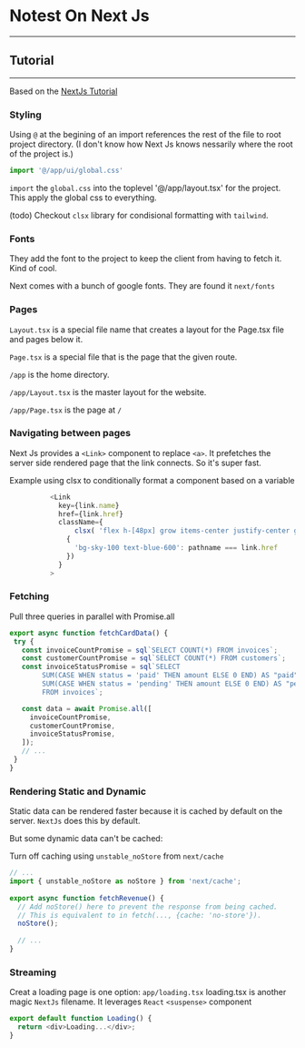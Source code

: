 # Notest On Next Js
---
## Tutorial
---
Based on the [NextJs Tutorial](https://nextjs.org/learn/dashboard-app)

### Styling

Using `@` at the begining of an import references the rest of the file to root project directory. (I don't know how Next Js knows nessarily where the root of the project is.)
```javascript
import '@/app/ui/global.css'
```
`import` the `global.css` into the toplevel '@/app/layout.tsx' for the project. This apply the global css to everything.

(todo) Checkout `clsx` library for condisional formatting with `tailwind`.

### Fonts
They add the font to the project to keep the client from having to fetch it. Kind of cool.

Next comes with a bunch of google fonts. They are found it `next/fonts`

### Pages
`Layout.tsx` is a special file name that creates a layout for the Page.tsx file and pages below it.

`Page.tsx` is a special file that is the page that the given route.

`/app` is the home directory.

`/app/Layout.tsx` is the master layout for the website.

`/app/Page.tsx` is the page at `/`

### Navigating between pages
Next Js provides a `<Link>` component to replace `<a>`. It prefetches the server side rendered page that the link connects. So it's super fast.

Example using clsx to conditionally format a component based on a variable
```javascript
          <Link
            key={link.name}
            href={link.href}
            className={
                clsx( 'flex h-[48px] grow items-center justify-center gap-2 rounded-md bg-gray-50 p-3 text-sm font-medium hover:bg-sky-100 hover:text-blue-600 md:flex-none md:justify-start md:p-2 md:px-3',
              {
                'bg-sky-100 text-blue-600': pathname === link.href
              })
            }
          >
```
### Fetching
 
 Pull three queries in parallel with Promise.all

 ```javascript
 export async function fetchCardData() {
  try {
    const invoiceCountPromise = sql`SELECT COUNT(*) FROM invoices`;
    const customerCountPromise = sql`SELECT COUNT(*) FROM customers`;
    const invoiceStatusPromise = sql`SELECT
         SUM(CASE WHEN status = 'paid' THEN amount ELSE 0 END) AS "paid",
         SUM(CASE WHEN status = 'pending' THEN amount ELSE 0 END) AS "pending"
         FROM invoices`;
 
    const data = await Promise.all([
      invoiceCountPromise,
      customerCountPromise,
      invoiceStatusPromise,
    ]);
    // ...
  }
}
```
### Rendering Static and Dynamic

Static data can be rendered faster because it is cached by default on the server. `NextJs` does this by default.

But some dynamic data can't be cached:

Turn off caching using `unstable_noStore` from `next/cache`

```javascript
// ...
import { unstable_noStore as noStore } from 'next/cache';
 
export async function fetchRevenue() {
  // Add noStore() here to prevent the response from being cached.
  // This is equivalent to in fetch(..., {cache: 'no-store'}).
  noStore();
 
  // ...
}
```

### Streaming
Creat a loading page is one option:
`app/loading.tsx` loading.tsx is another magic `NextJs` filename. It leverages `React` `<suspense>` component
```javascript
export default function Loading() {
  return <div>Loading...</div>;
}
```


